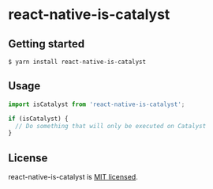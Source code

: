 # react-native-is-catalyst

## Getting started

`$ yarn install react-native-is-catalyst`

## Usage
```javascript
import isCatalyst from 'react-native-is-catalyst';

if (isCatalyst) {
  // Do something that will only be executed on Catalyst
}
```

## License

react-native-is-catalyst is [MIT licensed](LICENSE).

